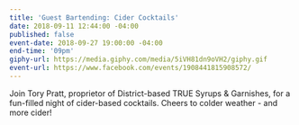 ```yaml
---
title: 'Guest Bartending: Cider Cocktails'
date: 2018-09-11 12:44:00 -04:00
published: false
event-date: 2018-09-27 19:00:00 -04:00
end-time: '09pm'
giphy-url: https://media.giphy.com/media/5iVH81dn9oVH2/giphy.gif
event-url: https://www.facebook.com/events/1908441815908572/
---
```


Join Tory Pratt, proprietor of District-based TRUE Syrups & Garnishes, for a fun-filled night of cider-based cocktails. Cheers to colder weather - and more cider!